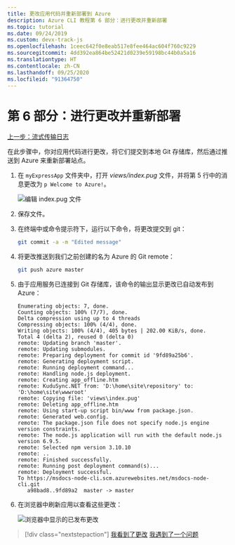 ```yaml
---
title: 更改应用代码并重新部署到 Azure
description: Azure CLI 教程第 6 部分：进行更改并重新部署
ms.topic: tutorial
ms.date: 09/24/2019
ms.custom: devx-track-js
ms.openlocfilehash: 1ceec642f0e8eab517e8fee464ac604f760c9229
ms.sourcegitcommit: 4dd392ea864be52421d0239e59198bc44b0a5a16
ms.translationtype: HT
ms.contentlocale: zh-CN
ms.lasthandoff: 09/25/2020
ms.locfileid: "91364750"
---
```

# <a name="part-6-make-changes-and-redeploy"></a>第 6 部分：进行更改并重新部署

[上一步：流式传输日志](tutorial-vscode-azure-cli-node-05.md)

在此步骤中，你对应用代码进行更改，将它们提交到本地 Git 存储库，然后通过推送到 Azure 来重新部署站点。

1. 在 `myExpressApp` 文件夹中，打开 *views/index.pug* 文件，并将第 5 行中的消息更改为 `p Welcome to Azure!`。

    ![编辑 index.pug 文件](media/azure-cli/editpugfile.png)

1. 保存文件。

1. 在终端中或命令提示符下，运行以下命令，将更改提交到 git：

    ```bash
    git commit -a -m "Edited message"
    ```

1. 将更改推送到我们之前创建的名为 Azure 的 Git remote：

    ```bash
    git push azure master
    ```

1. 由于应用服务已连接到 Git 存储库，该命令的输出显示更改已自动发布到 Azure： 

    ```output
    Enumerating objects: 7, done.
    Counting objects: 100% (7/7), done.
    Delta compression using up to 4 threads
    Compressing objects: 100% (4/4), done.
    Writing objects: 100% (4/4), 405 bytes | 202.00 KiB/s, done.
    Total 4 (delta 2), reused 0 (delta 0)
    remote: Updating branch 'master'.
    remote: Updating submodules.
    remote: Preparing deployment for commit id '9fd89a25b6'.
    remote: Generating deployment script.
    remote: Running deployment command...
    remote: Handling node.js deployment.
    remote: Creating app_offline.htm
    remote: KuduSync.NET from: 'D:\home\site\repository' to: 'D:\home\site\wwwroot'
    remote: Copying file: 'views\index.pug'
    remote: Deleting app_offline.htm
    remote: Using start-up script bin/www from package.json.
    remote: Generated web.config.
    remote: The package.json file does not specify node.js engine version constraints.
    remote: The node.js application will run with the default node.js version 6.9.5.
    remote: Selected npm version 3.10.10
    remote: ..
    remote: Finished successfully.
    remote: Running post deployment command(s)...
    remote: Deployment successful.
    To https://msdocs-node-cli.scm.azurewebsites.net/msdocs-node-cli.git
       a98bad8..9fd89a2  master -> master
    ```

1. 在浏览器中刷新应用以查看这些更改：

    ![浏览器中显示的已发布更改](media/azure-cli/remote-app-changes.png)

> [!div class="nextstepaction"]
> [我看到了更改](tutorial-vscode-azure-cli-node-07.md) [我遇到了一个问题](https://www.research.net/r/PWZWZ52?tutorial=node-deployment&step=publishing-changes)
